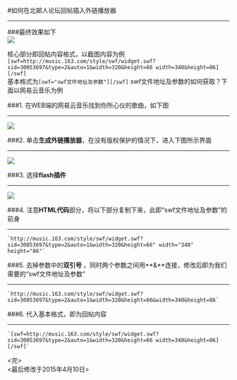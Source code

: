 #如何在北邮人论坛回帖插入外链播放器

---  

###最终效果如下  
![](http://i.imgur.com/hMd4kjL.png)  

核心部分即回帖内容格式，以截图内容为例  
	`[swf=http://music.163.com/style/swf/widget.swf?sid=30053697&type=2&auto=1&width=320&height=66 width=340&height=86][/swf]`  
基本格式为`[swf="swf文件地址及参数"][/swf]`
swf文件地址及参数的如何获取？下面以网易云音乐为例  

###1. 在WEB端的网易云音乐找到你所心仪的歌曲，如下图
  
---

![](http://i.imgur.com/x5uT6xA.png)  

###2. 单击**生成外链播放器**，在没有版权保护的情况下，进入下图所示界面  

---  

![](http://i.imgur.com/HdgWLra.png)  

###3. 选择**flash插件**  

---  

![](http://i.imgur.com/mAPI11M.png)  

###4. 注意**HTML代码**部分，将以下部分复制下来，此即“swf文件地址及参数”的前身  

---

	`http://music.163.com/style/swf/widget.swf?sid=30053697&type=2&auto=1&width=320&height=66" width="340" height="86"`  

###5. 去掉参数中的**双引号** ，同时两个参数之间用**&**连接，修改后即为我们需要的“swf文件地址及参数”  

---  

	`http://music.163.com/style/swf/widget.swf?sid=30053697&type=2&auto=1&width=320&height=66&width=340&height=86`  

###6. 代入基本格式，即为回帖内容  

---  

	`[swf=http://music.163.com/style/swf/widget.swf?sid=30053697&type=2&auto=1&width=320&height=66 width=340&height=86][/swf]`
<完>  
<最后修改于2015年4月10日>	